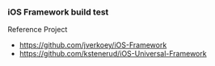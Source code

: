 ### iOS Framework build test

Reference Project 

 * https://github.com/jverkoey/iOS-Framework
 * https://github.com/kstenerud/iOS-Universal-Framework


